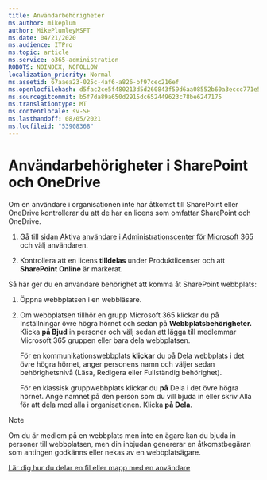 ```yaml
---
title: Användarbehörigheter
ms.author: mikeplum
author: MikePlumleyMSFT
ms.date: 04/21/2020
ms.audience: ITPro
ms.topic: article
ms.service: o365-administration
ROBOTS: NOINDEX, NOFOLLOW
localization_priority: Normal
ms.assetid: 67aaea23-025c-4af6-a826-bf97cec216ef
ms.openlocfilehash: d5fac2ce5f480213d5d260843f59d6aa08552b60a3eccc771e5eb3f7aa814b66
ms.sourcegitcommit: b5f7da89a650d2915dc652449623c78be6247175
ms.translationtype: MT
ms.contentlocale: sv-SE
ms.lasthandoff: 08/05/2021
ms.locfileid: "53908368"
---
```

# <a name="user-permissions-in-sharepoint-and-onedrive"></a>Användarbehörigheter i SharePoint och OneDrive

Om en användare i organisationen inte har åtkomst till SharePoint eller OneDrive kontrollerar du att de har en licens som omfattar SharePoint och OneDrive. 
  
1. Gå till [sidan Aktiva användare i Administrationscenter för Microsoft 365](https://portal.office.com/adminportal/home#/users) och välj användaren. 
    
2. Kontrollera att en licens **tilldelas** under Produktlicenser och att **SharePoint Online** är markerat. 
    
 Så här ger du en användare behörighet att komma åt SharePoint webbplats: 
  
1. Öppna webbplatsen i en webbläsare.
    
2. Om webbplatsen tillhör en grupp Microsoft 365 klickar du på Inställningar övre högra hörnet och sedan på **Webbplatsbehörigheter.** Klicka **på Bjud** in personer och välj sedan att lägga till medlemmar Microsoft 365 gruppen eller bara dela webbplatsen. 
    
    För en kommunikationswebbplats **klickar** du på Dela webbplats i det övre högra hörnet, anger personens namn och väljer sedan behörighetsnivå (Läsa, Redigera eller Fullständig behörighet). 
    
    För en klassisk gruppwebbplats klickar du **på** Dela i det övre högra hörnet. Ange namnet på den person som du vill bjuda in eller skriv Alla för att dela med alla i organisationen. Klicka **på Dela**.
    
> [!NOTE]
> Om du är medlem på en webbplats men inte en ägare kan du bjuda in personer till webbplatsen, men din inbjudan genererar en åtkomstbegäran som antingen godkänns eller nekas av en webbplatsägare. 
  
[Lär dig hur du delar en fil eller mapp med en användare](https://go.microsoft.com/fwlink/?linkid=533408)
  

